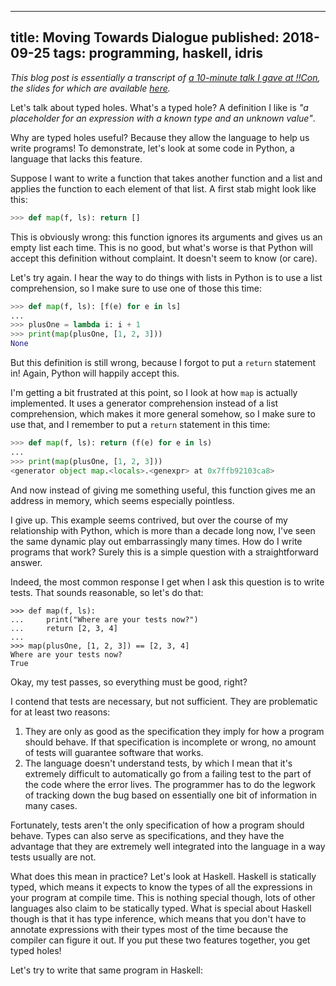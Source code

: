 --------------------------------------------------------------------------------
title: Moving Towards Dialogue
published: 2018-09-25
tags: programming, haskell, idris
--------------------------------------------------------------------------------

_This blog post is essentially a transcript of [a 10-minute talk I gave at
!!Con](https://www.youtube.com/watch?v=0oo8wIi2qBE), the slides for which are
available [here](https://vaibhavsagar.com/presentations/typed-holes/)._

Let's talk about typed holes. What's a typed hole? A definition I like is _"a
placeholder for an expression with a known type and an unknown value"_.

Why are typed holes useful? Because they allow the language to help us write
programs! To demonstrate, let's look at some code in Python, a language that
lacks this feature.

Suppose I want to write a function that takes another function and a list and
applies the function to each element of that list. A first stab might look like
this:

```python
>>> def map(f, ls): return []
```

This is obviously wrong: this function ignores its arguments and gives us an
empty list each time. This is no good, but what's worse is that Python will
accept this definition without complaint. It doesn't seem to know (or care).

Let's try again. I hear the way to do things with lists in Python is to use a
list comprehension, so I make sure to use one of those this time:

```python
>>> def map(f, ls): [f(e) for e in ls]
...
>>> plusOne = lambda i: i + 1
>>> print(map(plusOne, [1, 2, 3]))
None
```

But this definition is still wrong, because I forgot to put a `return`
statement in! Again, Python will happily accept this.

I'm getting a bit frustrated at this point, so I look at how `map` is actually
implemented. It uses a generator comprehension instead of a list comprehension,
which makes it more general somehow, so I make sure to use that, and I remember
to put a `return` statement in this time:

```python
>>> def map(f, ls): return (f(e) for e in ls)
...
>>> print(map(plusOne, [1, 2, 3]))
<generator object map.<locals>.<genexpr> at 0x7ffb92103ca8>
```

And now instead of giving me something useful, this function gives me an
address in memory, which seems especially pointless.

I give up. This example seems contrived, but over the course of my relationship
with Python, which is more than a decade long now, I've seen the same dynamic
play out embarrassingly many times. How do I write programs that work? Surely
this is a simple question with a straightforward answer.

Indeed, the most common response I get when I ask this question is to write
tests. That sounds reasonable, so let's do that:

```
>>> def map(f, ls):
...     print("Where are your tests now?")
...     return [2, 3, 4]
...
>>> map(plusOne, [1, 2, 3]) == [2, 3, 4]
Where are your tests now?
True
```

Okay, my test passes, so everything must be good, right?

I contend that tests are necessary, but not sufficient. They are problematic
for at least two reasons:
1. They are only as good as the specification they imply for how a program
   should behave. If that specification is incomplete or wrong, no amount of
   tests will guarantee software that works.
2. The language doesn't understand tests, by which I mean that it's extremely
   difficult to automatically go from a failing test to the part of the code
   where the error lives. The programmer has to do the legwork of tracking down
   the bug based on essentially one bit of information in many cases.

Fortunately, tests aren't the only specification of how a program should
behave. Types can also serve as specifications, and they have the advantage
that they are extremely well integrated into the language in a way tests
usually are not.

What does this mean in practice? Let's look at Haskell. Haskell is statically
typed, which means it expects to know the types of all the expressions in your
program at compile time. This is nothing special though, lots of other
languages also claim to be statically typed. What is special about Haskell
though is that it has type inference, which means that you don't have to
annotate expressions with their types most of the time because the compiler can
figure it out. If you put these two features together, you get typed holes!

Let's try to write that same program in Haskell:

```haskell

```
